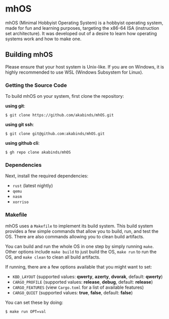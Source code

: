 # mhOS

mhOS (Minimal Hobbyist Operating System) is a hobbyist operating system, made for fun and learning purposes, targeting the x86-64 ISA (instruction set architecture).
It was developed out of a desire to learn how operating systems work and how to make one. 

## Building mhOS

Please ensure that your host system is Unix-like. If you are on Windows, it is highly recommended to use WSL (Windows Subsystem for Linux).

### Getting the Source Code

To build mhOS on your system, first clone the repository:

**using git**:
```
$ git clone https://github.com/akabinds/mhOS.git  
```

**using git ssh**:
```
$ git clone git@github.com:akabinds/mhOS.git
```

**using github cli**:
```
$ gh repo clone akabinds/mhOS
```

### Dependencies

Next, install the required dependencies:

- `rust` (latest nightly)
- `qemu`
- `nasm`
- `xorriso`

### Makefile

mhOS uses a `Makefile` to implement its build system. This build system provides a few simple commands that allow you to build, run, and test the OS.
There are also commands allowing you to clean build artifacts.

You can build and run the whole OS in one step by simply running `make`. Other options include `make build` to just build the OS, `make run` to run the OS,
and `make clean` to clean all build artifacts.

If running, there are a few options available that you might want to set:
- `KBD_LAYOUT` (supported values: **qwerty**, **azerty**, **dvorak**, default: **qwerty**)
- `CARGO_PROFILE` (supported values: **release**, **debug**, default: **release**)
- `CARGO_FEATURES` (view `Cargo.toml` for a list of available features)
- `CARGO_QUIET` (supported values: **true**, **false**, default: **false**)

You can set these by doing:
```
$ make run OPT=val  
```